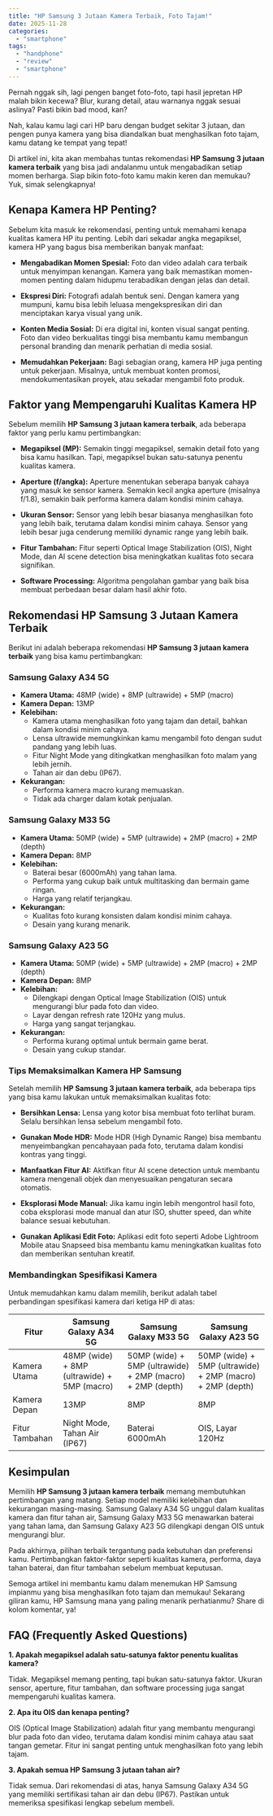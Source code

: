 ```yaml
---
title: "HP Samsung 3 Jutaan Kamera Terbaik, Foto Tajam!"
date: 2025-11-28
categories: 
  - "smartphone"
tags: 
  - "handphone"
  - "review"
  - "smartphone"
---
```


Pernah nggak sih, lagi pengen banget foto-foto, tapi hasil jepretan HP malah bikin kecewa? Blur, kurang detail, atau warnanya nggak sesuai aslinya? Pasti bikin bad mood, kan?

Nah, kalau kamu lagi cari HP baru dengan budget sekitar 3 jutaan, dan pengen punya kamera yang bisa diandalkan buat menghasilkan foto tajam, kamu datang ke tempat yang tepat!

Di artikel ini, kita akan membahas tuntas rekomendasi **HP Samsung 3 jutaan kamera terbaik** yang bisa jadi andalanmu untuk mengabadikan setiap momen berharga. Siap bikin foto-foto kamu makin keren dan memukau? Yuk, simak selengkapnya!

## Kenapa Kamera HP Penting?

Sebelum kita masuk ke rekomendasi, penting untuk memahami kenapa kualitas kamera HP itu penting. Lebih dari sekadar angka megapiksel, kamera HP yang bagus bisa memberikan banyak manfaat:

- **Mengabadikan Momen Spesial:** Foto dan video adalah cara terbaik untuk menyimpan kenangan. Kamera yang baik memastikan momen-momen penting dalam hidupmu terabadikan dengan jelas dan detail.
    
- **Ekspresi Diri:** Fotografi adalah bentuk seni. Dengan kamera yang mumpuni, kamu bisa lebih leluasa mengekspresikan diri dan menciptakan karya visual yang unik.
    
- **Konten Media Sosial:** Di era digital ini, konten visual sangat penting. Foto dan video berkualitas tinggi bisa membantu kamu membangun personal branding dan menarik perhatian di media sosial.
    
- **Memudahkan Pekerjaan:** Bagi sebagian orang, kamera HP juga penting untuk pekerjaan. Misalnya, untuk membuat konten promosi, mendokumentasikan proyek, atau sekadar mengambil foto produk.
    

## Faktor yang Mempengaruhi Kualitas Kamera HP

Sebelum memilih **HP Samsung 3 jutaan kamera terbaik**, ada beberapa faktor yang perlu kamu pertimbangkan:

- **Megapiksel (MP):** Semakin tinggi megapiksel, semakin detail foto yang bisa kamu hasilkan. Tapi, megapiksel bukan satu-satunya penentu kualitas kamera.
    
- **Aperture (f/angka):** Aperture menentukan seberapa banyak cahaya yang masuk ke sensor kamera. Semakin kecil angka aperture (misalnya f/1.8), semakin baik performa kamera dalam kondisi minim cahaya.
    
- **Ukuran Sensor:** Sensor yang lebih besar biasanya menghasilkan foto yang lebih baik, terutama dalam kondisi minim cahaya. Sensor yang lebih besar juga cenderung memiliki dynamic range yang lebih baik.
    
- **Fitur Tambahan:** Fitur seperti Optical Image Stabilization (OIS), Night Mode, dan AI scene detection bisa meningkatkan kualitas foto secara signifikan.
    
- **Software Processing:** Algoritma pengolahan gambar yang baik bisa membuat perbedaan besar dalam hasil akhir foto.
    

## Rekomendasi HP Samsung 3 Jutaan Kamera Terbaik

Berikut ini adalah beberapa rekomendasi **HP Samsung 3 jutaan kamera terbaik** yang bisa kamu pertimbangkan:

### Samsung Galaxy A34 5G

- **Kamera Utama:** 48MP (wide) + 8MP (ultrawide) + 5MP (macro)
- **Kamera Depan:** 13MP
- **Kelebihan:**
    - Kamera utama menghasilkan foto yang tajam dan detail, bahkan dalam kondisi minim cahaya.
    - Lensa ultrawide memungkinkan kamu mengambil foto dengan sudut pandang yang lebih luas.
    - Fitur Night Mode yang ditingkatkan menghasilkan foto malam yang lebih jernih.
    - Tahan air dan debu (IP67).
- **Kekurangan:**
    - Performa kamera macro kurang memuaskan.
    - Tidak ada charger dalam kotak penjualan.

### Samsung Galaxy M33 5G

- **Kamera Utama:** 50MP (wide) + 5MP (ultrawide) + 2MP (macro) + 2MP (depth)
- **Kamera Depan:** 8MP
- **Kelebihan:**
    - Baterai besar (6000mAh) yang tahan lama.
    - Performa yang cukup baik untuk multitasking dan bermain game ringan.
    - Harga yang relatif terjangkau.
- **Kekurangan:**
    - Kualitas foto kurang konsisten dalam kondisi minim cahaya.
    - Desain yang kurang menarik.

### Samsung Galaxy A23 5G

- **Kamera Utama:** 50MP (wide) + 5MP (ultrawide) + 2MP (macro) + 2MP (depth)
- **Kamera Depan:** 8MP
- **Kelebihan:**
    - Dilengkapi dengan Optical Image Stabilization (OIS) untuk mengurangi blur pada foto dan video.
    - Layar dengan refresh rate 120Hz yang mulus.
    - Harga yang sangat terjangkau.
- **Kekurangan:**
    - Performa kurang optimal untuk bermain game berat.
    - Desain yang cukup standar.

### Tips Memaksimalkan Kamera HP Samsung

Setelah memilih **HP Samsung 3 jutaan kamera terbaik**, ada beberapa tips yang bisa kamu lakukan untuk memaksimalkan kualitas foto:

- **Bersihkan Lensa:** Lensa yang kotor bisa membuat foto terlihat buram. Selalu bersihkan lensa sebelum mengambil foto.
    
- **Gunakan Mode HDR:** Mode HDR (High Dynamic Range) bisa membantu menyeimbangkan pencahayaan pada foto, terutama dalam kondisi kontras yang tinggi.
    
- **Manfaatkan Fitur AI:** Aktifkan fitur AI scene detection untuk membantu kamera mengenali objek dan menyesuaikan pengaturan secara otomatis.
    
- **Eksplorasi Mode Manual:** Jika kamu ingin lebih mengontrol hasil foto, coba eksplorasi mode manual dan atur ISO, shutter speed, dan white balance sesuai kebutuhan.
    
- **Gunakan Aplikasi Edit Foto:** Aplikasi edit foto seperti Adobe Lightroom Mobile atau Snapseed bisa membantu kamu meningkatkan kualitas foto dan memberikan sentuhan kreatif.
    

### Membandingkan Spesifikasi Kamera

Untuk memudahkan kamu dalam memilih, berikut adalah tabel perbandingan spesifikasi kamera dari ketiga HP di atas:

| Fitur | Samsung Galaxy A34 5G | Samsung Galaxy M33 5G | Samsung Galaxy A23 5G |
| --- | --- | --- | --- |
| Kamera Utama | 48MP (wide) + 8MP (ultrawide) + 5MP (macro) | 50MP (wide) + 5MP (ultrawide) + 2MP (macro) + 2MP (depth) | 50MP (wide) + 5MP (ultrawide) + 2MP (macro) + 2MP (depth) |
| Kamera Depan | 13MP | 8MP | 8MP |
| Fitur Tambahan | Night Mode, Tahan Air (IP67) | Baterai 6000mAh | OIS, Layar 120Hz |

## Kesimpulan

Memilih **HP Samsung 3 jutaan kamera terbaik** memang membutuhkan pertimbangan yang matang. Setiap model memiliki kelebihan dan kekurangan masing-masing. Samsung Galaxy A34 5G unggul dalam kualitas kamera dan fitur tahan air, Samsung Galaxy M33 5G menawarkan baterai yang tahan lama, dan Samsung Galaxy A23 5G dilengkapi dengan OIS untuk mengurangi blur.

Pada akhirnya, pilihan terbaik tergantung pada kebutuhan dan preferensi kamu. Pertimbangkan faktor-faktor seperti kualitas kamera, performa, daya tahan baterai, dan fitur tambahan sebelum membuat keputusan.

Semoga artikel ini membantu kamu dalam menemukan HP Samsung impianmu yang bisa menghasilkan foto tajam dan memukau! Sekarang giliran kamu, HP Samsung mana yang paling menarik perhatianmu? Share di kolom komentar, ya!

## FAQ (Frequently Asked Questions)

**1\. Apakah megapiksel adalah satu-satunya faktor penentu kualitas kamera?**

Tidak. Megapiksel memang penting, tapi bukan satu-satunya faktor. Ukuran sensor, aperture, fitur tambahan, dan software processing juga sangat mempengaruhi kualitas kamera.

**2\. Apa itu OIS dan kenapa penting?**

OIS (Optical Image Stabilization) adalah fitur yang membantu mengurangi blur pada foto dan video, terutama dalam kondisi minim cahaya atau saat tangan gemetar. Fitur ini sangat penting untuk menghasilkan foto yang lebih tajam.

**3\. Apakah semua HP Samsung 3 jutaan tahan air?**

Tidak semua. Dari rekomendasi di atas, hanya Samsung Galaxy A34 5G yang memiliki sertifikasi tahan air dan debu (IP67). Pastikan untuk memeriksa spesifikasi lengkap sebelum membeli.
